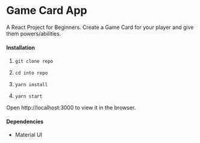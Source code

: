 # Game Card App

A React Project for Beginners.
Create a Game Card for your player and give them powers/abilities.

#### Installation

1. `git clone repo`

2. `cd into repo`

3. `yarn install`

4. `yarn start`

Open http://localhost:3000 to view it in the browser.

#### Dependencies

- Material UI
